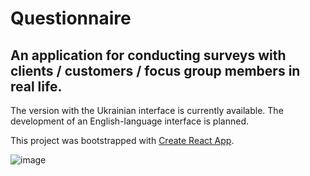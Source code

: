# Questionnaire

## An application for conducting surveys with clients / customers / focus group members in real life.

The version with the Ukrainian interface is currently available. The development of an English-language interface is planned.

This project was bootstrapped with [Create React App](https://github.com/facebook/create-react-app).

![image](https://user-images.githubusercontent.com/112722061/224470199-b1fbdf64-71eb-436a-b5b6-d14b3b9f2446.png)
